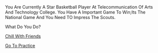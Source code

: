 You Are Currently A Star Basketball Player At Telecommunication Of Arts And Technology College. You Have A Important Game To Win;Its The National Game And You Need TO Impress The Scouts.

What Do You Do?


[Chill With Friends](chill-with-friends.md)

[Go To Practice](go-to-practice.md)
